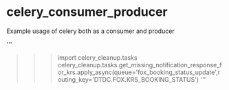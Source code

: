 # celery_consumer_producer
Example usage of celery both as a consumer and producer

'''
>>> import celery_cleanup.tasks
>>> celery_cleanup.tasks.get_missing_notification_response_for_krs.apply_async(queue='fox_booking_status_update',routing_key='DTDC.FOX.KRS_BOOKING_STATUS')
'''
